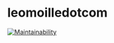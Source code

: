 # leomoilledotcom
[![Maintainability](https://api.codeclimate.com/v1/badges/2db889f0b24e89b84cfc/maintainability)](https://codeclimate.com/github/leomoille/leomoilledotcom/maintainability)
